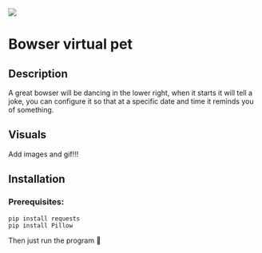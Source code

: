 <img src="https://img.shields.io/badge/Python-v3.10.5-brightgreen">

# Bowser virtual pet 
## Description
A great bowser will be dancing in the lower right, when it starts it will tell a joke, you can configure it so that at a specific date and time it reminds you of something.
## Visuals
Add images and gif!!!
## Installation

### Prerequisites:
```
pip install requests
pip install Pillow
```
Then just run the program 🐢


